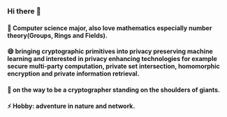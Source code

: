 ### Hi there 👋

#### 🤔  Computer science major, also love mathematics especially number theory(Groups, Rings and Fields).
#### 😄  bringing cryptographic primitives into privacy preserving machine learning and interested in privacy enhancing technologies for example secure multi-party computation, private set intersection, homomorphic encryption and private information retrieval.
#### 🔭  on the way to be a cryptographer standing on the shoulders of giants.
#### ⚡  Hobby: adventure in nature and network.
<!--
**7feilee/7feilee** is a ✨ _special_ ✨ repository because its `README.md` (this file) appears on your GitHub profile.

Here are some ideas to get you started:

- 🔭 I’m currently working on ...
- 🌱 I’m currently learning ...
- 👯 I’m looking to collaborate on ...
- 🤔 I’m looking for help with ...
- 💬 Ask me about ...
- 📫 How to reach me: ...
- 😄 Pronouns: ...
- ⚡ Fun fact: ...
-->

